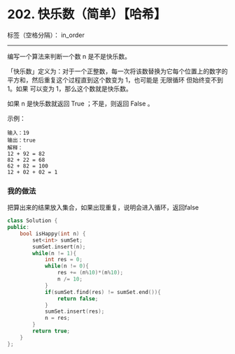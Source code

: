 ﻿# 202. 快乐数（简单）【哈希】

标签（空格分隔）： in_order

---
编写一个算法来判断一个数 n 是不是快乐数。

「快乐数」定义为：对于一个正整数，每一次将该数替换为它每个位置上的数字的平方和，然后重复这个过程直到这个数变为 1，也可能是 无限循环 但始终变不到 1。如果 可以变为  1，那么这个数就是快乐数。

如果 n 是快乐数就返回 True ；不是，则返回 False 。

示例：

    输入：19
    输出：true
    解释：
    12 + 92 = 82
    82 + 22 = 68
    62 + 82 = 100
    12 + 02 + 02 = 1

    
### 我的做法  
把算出来的结果放入集合，如果出现重复，说明会进入循环，返回false
```c++
class Solution {
public:
    bool isHappy(int n) {
        set<int> sumSet;
        sumSet.insert(n);
        while(n != 1){
            int res = 0;
            while(n != 0){
                res += (n%10)*(n%10);
                n /= 10;
            }
            if(sumSet.find(res) != sumSet.end()){
                return false;
            }
            sumSet.insert(res);
            n = res;
        }
        return true;
    }
};
```